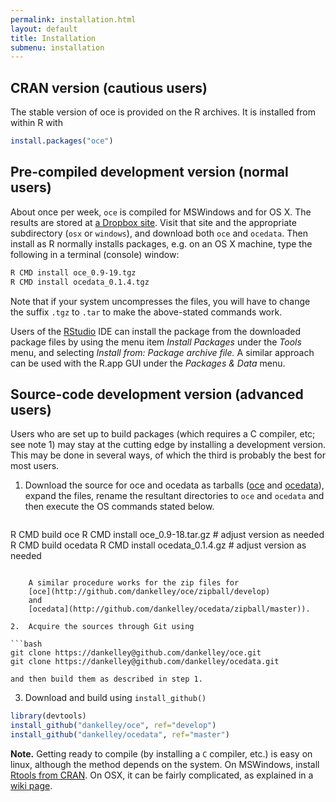 ```yaml
---
permalink: installation.html
layout: default
title: Installation
submenu: installation
---
```


## CRAN version (cautious users)

The stable version of oce is provided on the R archives.  It is installed
from within R with

```r
install.packages("oce")
```

## Pre-compiled development version (normal users)

About once per week, `oce` is compiled for MSWindows and for OS X.
The results are stored at [a Dropbox
site](https://www.dropbox.com/sh/awlz31v1jj7w0ct/620Tf2ZkGz).  Visit that site
and the appropriate subdirectory (`osx` or `windows`),
and download both `oce` and `ocedata`. Then install as R
normally installs packages, e.g. on an OS X machine, type the following in a
terminal (console) window:

```bash
R CMD install oce_0.9-19.tgz 
R CMD install ocedata_0.1.4.tgz 
```

Note that if your system uncompresses the files, you will have to change the
suffix `.tgz` to `.tar` to make the above-stated commands work.

Users of the [RStudio](http://www.rstudio.com) IDE can install the package from
the downloaded package files by using the menu item *Install Packages* under
the *Tools* menu, and selecting *Install from: Package archive file.* A similar
approach can be used with the R.app GUI under the *Packages & Data* menu.

## Source-code development version (advanced users)

Users who are set up to build packages (which requires a C compiler, etc; see
note 1) may stay at the cutting edge by installing a development version.  This
may be done in several ways, of which the third is probably the best for most
users.

1.  Download the source for oce and ocedata as tarballs
    ([oce](http://github.com/dankelley/oce/tarball/develop) and
[ocedata](http://github.com/dankelley/ocedata/tarball/master)), expand the
files, rename the resultant directories to `oce` and `ocedata` and then execute
the OS commands stated below.

    ```bash
R CMD build oce
R CMD install oce_0.9-18.tar.gz # adjust version as needed
R CMD build ocedata
R CMD install ocedata_0.1.4.gz  # adjust version as needed
```

    A similar procedure works for the zip files for
    [oce](http://github.com/dankelley/oce/zipball/develop)
    and
    [ocedata](http://github.com/dankelley/ocedata/zipball/master)).

2.  Acquire the sources through Git using

```bash
git clone https://dankelley@github.com/dankelley/oce.git
git clone https://dankelley@github.com/dankelley/ocedata.git
```
    and then build them as described in step 1.
3.  Download and build using `install_github()`

```R
library(devtools)
install_github("dankelley/oce", ref="develop")
install_github("dankelley/ocedata", ref="master")
```

**Note.** Getting ready to compile (by installing a `C` compiler, etc.)
is easy on linux, although the method depends on the system. On MSWindows,
install [Rtools from CRAN](http://cran.r-project.org/bin/windows/Rtools).
On OSX, it can be fairly complicated, as explained in a
[wiki page](https://github.com/dankelley/oce/wiki/Configuring-a-system-to-be-able-to-build-oce-from-source).

